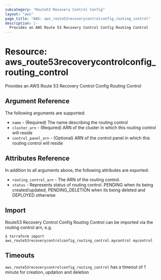 ```yaml
---
subcategory: "Route53 Recovery Control Config"
layout: "aws"
page_title: "AWS: aws_route53recoverycontrolconfig_routing_control"
description: |-
  Provides an AWS Route 53 Recovery Control Config Routing Control
---
```


# Resource: aws_route53recoverycontrolconfig_routing_control

Provides an AWS Route 53 Recovery Control Config Routing Control

## Argument Reference

The following arguments are supported:

* `name` - (Required) The name describing the routing control
* `cluster_arn` - (Required) ARN of the cluster in which this routing control will reside
* `control_panel_arn` - (Optional) ARN of the control panel in which this routing control will reside

## Attributes Reference

In addition to all arguments above, the following attributes are exported:

* `routing_control_arn` - The ARN of the routing control.
* `status` - Represents status of routing control. PENDING when its being created/updated, PENDING_DELETION when its being deleted and DEPLOYED otherwise

## Import

Route53 Recovery Control Config Routing Control can be imported via the routing control arn, e.g.

```
$ terraform import aws_route53recoverycontrolconfig_routing_control.mycontrol mycontrol
```

## Timeouts

`aws_route53recoverycontrolconfig_routing_control` has a timeout of 1 minute for creation, updation and deletion